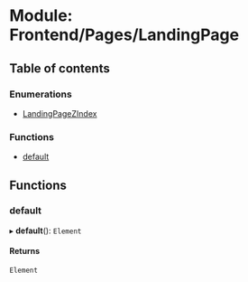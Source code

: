 # Module: Frontend/Pages/LandingPage

## Table of contents

### Enumerations

- [LandingPageZIndex](../enums/Frontend_Pages_LandingPage.LandingPageZIndex.md)

### Functions

- [default](Frontend_Pages_LandingPage.md#default)

## Functions

### default

▸ **default**(): `Element`

#### Returns

`Element`
